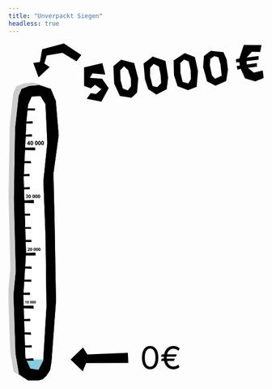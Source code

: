 ```yaml
---
title: "Unverpackt Siegen"
headless: true
---
```

<svg id="barometer-svg" version="1.1" viewBox="0 0 223 295" xmlns="http://www.w3.org/2000/svg">
 <g transform="translate(-170 -10)">
  <g id="level-arrow" transform="translate(-50,64)">
    <path id="arrow-rotate" d="m 285.19223,211.95514 -10.94358,10.45783 10.69408,10.31167 2.91084,-7.2133 36.94054,-0.0642 -0.44219,-8.91345 -35.36442,1.49197 z"/>
    <text id="funding-status" fill="#000" x="335" y="231" font-size="2em">0€</text>
  </g>
  <g transform="translate(104.79 21.608)">
   <path d="m69.391 32.881-3.11 28.161-1.0363 61.286 1.6252 63.293-1.9609 20.508 1.7574 51.109 3.0179 18.074 8.2845 5.7204 6.917.0972 5.2672-1.3654 3.4497-3.0628 3.2093-5.0122 1.233-7.3412 3.9134-52.67-1.2445-70.856-.99916-40.077 4.6217-33.921-2.5418-29.724-4.3717-10.503-10.155-3.2399-8.7455.79166-6.5685 2.581z" fill="#ccc"/>
   <path d="m74.148 35.178-3.11 28.161-1.0363 61.286 1.6252 63.293-1.9608 20.508 1.7574 51.109 3.0179 18.074 8.2845 5.7204 6.917.0972 5.2672-1.3654 3.4497-3.0628 3.2093-5.0122 1.233-7.3412 3.9134-52.67-1.2445-70.856-.99919-40.077 4.6218-33.921-2.5418-29.724-4.3716-10.503-10.155-3.2399-8.7455.79167-6.5685 2.581z"/>
   <path d="m82.34 42.634-1.5641 14.853-2.3071 49.315 2.0587 64.964-2.3707 37.555 1.7901 53.814 4.3709 9.5748 7.1507 1.1003 4.15-8.1371 2.8105-46.932-.79087-60.942-1.9037-48.348 3.4454-33.402-1.6007-33.827-4.28-7.0316-7.8302.37502z" fill="#fff"/>
   <rect id="crowdfund-level" x="75.824" y="264.773" width="23.402" height="10.3" fill="#87cdde"/>
   <path d="m79.525 264.15v1.6279l7.6623.0149-.23878-2.0424z" fill="#000"/>
   <path d="m77.939 252.66v1.6279l7.6683.0171-.13764-1.9622z" fill="#000"/>
   <path d="m77.41 241.18v1.6279l7.5632.42179-.24217-2.0497z" fill="#000"/>
   <path d="m76.882 229.69v1.628h7.321c.02897-.63521.14388-2.1501-.0829-1.9684z" fill="#000"/>
   <path d="m76.355 217.98v2.0794l10.879.43708-.23175-2.6514z" fill="#000"/>
   <path d="m76.355 218.2v1.6279h7.3191v-1.6279z" fill="#000"/>
   <path d="m76.355 206.72v1.628l7.7231.11723-.21167-2.0591z" fill="#000"/>
   <path d="m77.41 195.23v1.628l7.8028.15976-.17622-1.854z" fill="#000"/>
   <path d="m77.939 183.74v1.628l7.5011.37956-.18013-2.0075z" fill="#000"/>
   <path d="m77.939 172.04v2.0773h10.986l-.12226-2.5405z" fill="#000"/>
   <path d="m77.939 172.26v1.6279h7.321v-1.6279z" fill="#000"/>
   <path d="m77.939 160.77v1.6279h7.321l-.08919-1.9931z" fill="#000"/>
   <path d="m77.41 149.29v1.628l7.7626-.0405-.4416-1.5874z" fill="#000"/>
   <path d="m76.882 137.8v1.628h7.321l-.17935-1.7764z" fill="#000"/>
   <path d="m76.355 126.09v2.0773l11.114.35606-.11313-2.8481z" fill="#000"/>
   <path d="m76.355 126.32v1.6279h7.3191v-1.6279z" fill="#000"/>
   <path d="m76.355 114.83v1.6279l7.4833-.0417-.02321-1.9143z" fill="#000"/>
   <path d="m76.355 103.34v1.6279h7.3191l-.12617-1.9565z" fill="#000"/>
   <path d="m77.41 91.857v1.6279l7.6122.31556-.29118-1.9435z" fill="#000"/>
   <path d="m77.41 80.146v2.0794l11.123.14702-.0099-2.4318z" fill="#000"/>
   <path d="m77.41 80.37v1.6279h7.321v-1.6279z" fill="#000"/>
   <path d="m78.467 68.886v1.6279h7.321l-.08209-2.1486z" fill="#000"/>
   <path d="m78.996 57.399v1.6279h7.321l.04744-1.9282z" fill="#000"/>
   <path d="m81.111 45.912v1.6279l7.1642.20112.15678-1.8291z" fill="#000"/>
   <path d="m92.025 25.654-8.7452.79191-6.5687 2.581-2.5631 6.1513-3.1097 28.161-1.0364 61.286 1.6253 63.293-1.9613 20.508 1.7574 51.109 3.0183 18.074 8.2843 5.7206 6.9171.0971 5.2671-1.3657 3.4498-3.0627 3.2093-5.0123 1.233-7.3408 3.9133-52.67-1.2444-70.857-.99923-40.077 4.6214-33.921-2.5414-29.724-4.3716-10.503zm1.2738 9.5371 4.2802 7.0313 1.601 33.827-3.4457 33.402 1.904 48.348.79071 60.942-2.8103 46.932-4.1502 8.1372-7.1509-1.1004-4.3706-9.5747-1.7904-53.813 2.3711-37.555-2.0588-64.964 2.3071-49.315 1.5639-14.853 3.1288-7.0683z" fill="#000"/>
  </g>
  <g transform="matrix(1.7348 -.23823 .23823 1.7348 -253.45 -109.3)">
   <path d="m275.34 116.99-9.3396.89342-1.2333 9.088 3.2311 1.6915 2.2181-1.479 2.8693 2.6197-2.9194 1.9678-2.6678-.75553-2.2772 2.4826 7.0502 2.4381 4.5039-6.2121-2.6104-5.0693-5.9934-1.2415 1.5995-2.0224 6.2477 1.3842z" stroke-width=".27453"/>
   <path d="m284.86 116.57-4.2677 2.6528-.78431 8.7114 1.9974 6.4475 5.6159 1.646 3.0909-2.1746 1.524-6.751-.93591-7.9706zm.97851 3.4656 1.7537 2.1405.81302 4.4245-.47651 3.7327-1.789 1.8084-2.384-1.2782-.5588-4.2238.4572-4.9022z" stroke-width=".26458"/>
   <path d="m300.72 117.17-5.0132 2.7726-.37401 7.989.94636 4.993 3.651 3.2287 5.4634-1.8901 1.524-5.6566-.19048-8.3961zm-.0196 3.6971 2.3937 1.6777.26752 4.1502-.29799 4.1678-2.1844 1.651-2.242-.81496-.5588-5.0546.56839-4.1369z" stroke-width=".26458"/>
   <path d="m316.81 117.62-6.0196 2.8937-.83467 7.2225 1.0203 5.7421 4.9276 2.667 4.4665-1.0378 1.7311-7.6543-.54985-7.106zm-.80907 3.1799 2.1672 1.2422.37719 4.6544-.4572 4.1011-1.5807 2.0271-2.6865-1.1244c-.18627-1.6849-.48848-4.5624-.48848-4.5624l.56849-4.8418z" stroke-width=".26458"/>
   <path d="m329.79 118.28-3.7063 2.1102-1.1462 5.4558.98172 7.2235 3.8943 2.7126 5.5768-1.5454 1.6531-5.5289.0469-5.055-1.0833-3.8181zm1.4431 2.8818 1.9291.80651.53087 3.7271-.16331 5.6383-3.4727 1.0238-1.3348-1.8415-.3406-5.1871.6694-3.1612z" stroke-width=".26458"/>
   <path d="m341.61 127.52.15593 1.8924 1.6646-.20058 1.4677 4.9645 4.8463 2.2152 4.4302-1.1091v-3.7846l-4.5787.46314-2.5333-2.7491 4.5598.0128.16479-1.7649-5.004.0249-.0508-.6858.0762-1.0414 6.0374.15256.32341-1.8338-6.0306-.0459 2.9061-2.4716 4.1297.61745 1.143-3.2766-8.7712-1.2497-3.116 6.3805-1.7252.0897-.10364 1.6375h1.6002l-.0254.8382.0508.889z" stroke-width=".26458"/>
  </g>
  <path d="m233.64 20.957-15.187-10.115-19.049 5.1529-1.9176 11.059-5.8321.83679 4.6276 12.492 9.6454-8.8784-4.5616-3.1375 2.0246-7.0188 13.763-2.2605 12.344 7.4035z"/>
  <path transform="scale(.26458)" d="m706.57 889.1-1.3594.30664-.91406.875-.51953 1.3984-.16016 1.8711.17774 1.8652.54883 1.3945.92187.87305 1.3047.30078 1.3574-.30078.91992-.87305.51953-1.3945.16602-1.8652-.18359-1.877-.55469-1.3984-.92578-.875zm9.7988 0-1.3574.30664-.91406.875-.51953 1.3984-.16015 1.8711.17773 1.8652.54883 1.3945.91992.87305 1.3047.30078 1.3594-.30078.91992-.87305.51954-1.3945.16601-1.8652-.18359-1.877-.55469-1.3984-.92773-.875zm6.6602 0-1.3574.30664-.91601.875-.51954 1.3984-.1582 1.8711.17578 1.8652.54883 1.3945.92188.87305 1.3047.30078 1.3574-.30078.92188-.87305.51953-1.3945.16406-1.8652-.18164-1.877-.55468-1.3984-.92774-.875zm6.6602 0-1.3594.30664-.91406.875-.51953 1.3984-.16016 1.8711.17774 1.8652.54883 1.3945.92187.87305 1.3047.30078 1.3574-.30078.91992-.87305.51953-1.3945.16602-1.8652-.18359-1.877-.55469-1.3984-.92578-.875zm-29.777.13672-2.7812 2.2129.88671 1.0977.99024-.79688.18359-.1582.1836-.17187.1582-.16016.10156-.10547-.0195.43164-.0195.47266-.01.44726v5.3613h1.8242l.002-8.6309zm6.6582 1.3398.8789.75.27149 2.2246-.27149 2.2266-.8789.73828-.88086-.74414-.25391-2.2207.0586-1.293.19531-.93165.34961-.5625zm9.7988 0 .88086.75.27148 2.2246-.27148 2.2266-.88086.73828-.87891-.74414-.25391-2.2207.0586-1.293.19531-.93165.34766-.5625zm6.6602 0 .87891.75.27344 2.2246-.27344 2.2266-.87891.73828-.8789-.74414-.25391-2.2207.0586-1.293.19532-.93165.34765-.5625zm6.6602 0 .87891.75.27148 2.2246-.27148 2.2266-.87891.73828-.88086-.74414-.25391-2.2207.0606-1.293.19336-.93165.34961-.5625z" stroke-width=".35112"/>
  <path transform="scale(.26458)" d="m717.4 714.18-1.6094.36328-1.084 1.0352-.61524 1.6562-.1875 2.2168.20899 2.2109.65039 1.6484 1.0898 1.0352 1.5469.35742 1.6074-.35742 1.0918-1.0352.61523-1.6484.19531-2.2109-.21679-2.2226-.65821-1.6582-1.0976-1.0352zm11.607 0-1.6094.36328-1.084 1.0352-.61524 1.6562-.1875 2.2168.20899 2.2109.65039 1.6484 1.0918 1.0352 1.5449.35742 1.6074-.35742 1.0918-1.0352.61523-1.6484.19531-2.2109-.21679-2.2226-.65625-1.6582-1.0977-1.0352zm7.8867 0-1.6074.36328-1.084 1.0352-.61523 1.6562-.18946 2.2168.21094 2.2109.65039 1.6484 1.0898 1.0352 1.5449.35742 1.6094-.35742 1.0898-1.0352.61523-1.6484.19727-2.2109-.2168-2.2226-.6582-1.6582-1.0977-1.0352zm7.8887 0-1.6094.36328-1.082 1.0352-.61718 1.6562-.1875 2.2168.20898 2.2109.65039 1.6484 1.0918 1.0352 1.5449.35742 1.6074-.35742 1.0918-1.0352.61523-1.6484.19532-2.2109-.2168-2.2226-.65625-1.6582-1.0977-1.0352zm-35.23.0137-1.1113.125-.9082.32227-.75586.46875-.65625.54492 1.1738 1.3926 1.0703-.77735 1.0625-.27343.83203.28711.31445.80468-.14648.875-.41211.79688-.63672.80273-.82422.90235-2.4062 2.5957v1.502h6.8594v-1.8164h-4.168v-.0996l1.2305-1.2363 1.0215-1.0566.84571-1.0488.57421-1.0762.20899-1.1543-.22266-1.1953-.6289-.90234-1-.58008zm7.8477 1.7344 1.041.88672.32227 2.6367-.32227 2.6367-1.041.87305-1.043-.88086-.30078-2.6289.0703-1.5312.23047-1.1055.41406-.66407zm11.607 0 1.041.88672.32227 2.6367-.32227 2.6367-1.041.87305-1.041-.88086-.30078-2.6289.0703-1.5312.23047-1.1055.41211-.66407zm7.8887 0 1.041.88672.32226 2.6367-.32226 2.6367-1.041.87305-1.043-.88086-.30078-2.6289.0703-1.5312.23047-1.1055.41211-.66407zm7.8867 0 1.041.88672.32227 2.6367-.32227 2.6367-1.041.87305-1.043-.88086-.29883-2.6289.0684-1.5312.23047-1.1055.41406-.66407z" stroke-width=".38389"/>
  <path transform="scale(.26458)" d="m712.56 538.89-1.7969.40626-1.2109 1.1562-.6875 1.8516-.21093 2.4766.23437 2.4688.72656 1.8438 1.2188 1.1562 1.7266.39844 1.7969-.39844 1.2188-1.1562.6875-1.8438.21875-2.4688-.24219-2.4844-.73437-1.8516-1.2266-1.1562zm12.969 0-1.7969.40626-1.2109 1.1562-.6875 1.8516-.21093 2.4766.23437 2.4688.72656 1.8438 1.2188 1.1562 1.7266.39844 1.7969-.39844 1.2188-1.1562.6875-1.8438.21875-2.4688-.24219-2.4844-.73437-1.8516-1.2266-1.1562zm8.8125 0-1.7969.40626-1.2109 1.1562-.6875 1.8516-.21093 2.4766.23437 2.4688.72656 1.8438 1.2188 1.1562 1.7266.39844 1.7969-.39844 1.2188-1.1562.6875-1.8438.21875-2.4688-.24219-2.4844-.73437-1.8516-1.2266-1.1562zm8.8125 0-1.7969.40626-1.2109 1.1562-.6875 1.8516-.21093 2.4766.23437 2.4688.72656 1.8438 1.2188 1.1562 1.7266.39844 1.7969-.39844 1.2188-1.1562.6875-1.8438.21875-2.4688-.24219-2.4844-.73437-1.8516-1.2266-1.1562zm-39.695.0156-1.1172.0859-.97657.24219-.84375.35156-.71093.44531 1.2188 1.6094.41406-.26562.50781-.25.60156-.1875.70313-.0781 1.1953.34374.38281.95313-.11718.63281-.40625.52344-.75782.35156-1.1953.125h-.79687v1.6953h.8125l1.2891.10937.84375.3125.46875.48437.14844.63282-.11719.69531-.375.53906-.71094.35157-1.1172.125-.71875-.0469-.76562-.14062-.78125-.24219-.74219-.32813v2.0547l1.5156.46094 1.7344.15625 1.9922-.25782 1.4062-.73437.82812-1.1016.27344-1.3906-.71094-1.7969-2.0938-.84375v-.0469l.96875-.35937.78125-.59375.52344-.82813.19531-1.0703-.27343-1.1484-.75782-.85156-1.1875-.53125zm9.1016 1.9375 1.1641.99219.35937 2.9453-.35937 2.9453-1.1641.97656-1.1641-.98437-.33593-2.9375.0781-1.7109.25781-1.2344.46094-.74219zm12.969 0 1.1641.99219.35937 2.9453-.35937 2.9453-1.1641.97656-1.1641-.98437-.33593-2.9375.0781-1.7109.25781-1.2344.46094-.74219zm8.8125 0 1.1641.99219.35937 2.9453-.35937 2.9453-1.1641.97656-1.1641-.98437-.33593-2.9375.0781-1.7109.25781-1.2344.46094-.74219zm8.8125 0 1.1641.99219.35937 2.9453-.35937 2.9453-1.1641.97656-1.1641-.98437-.33593-2.9375.0781-1.7109.25781-1.2344.46094-.74219z" stroke-width=".46464"/>
  <path transform="scale(.26458)" d="m719.4 362.36-2.0957.47461-1.4141 1.3496-.80078 2.1602-.2461 2.8887.27344 2.8809.84766 2.1504 1.4219 1.3496 2.0137.46484 2.0957-.46484 1.4219-1.3496.80274-2.1504.25586-2.8809-.28321-2.8984-.85742-2.1602-1.4297-1.3496zm15.131 0-2.0976.47461-1.4121 1.3496-.80274 2.1602-.24609 2.8887.27344 2.8809.84765 2.1504 1.4219 1.3496 2.0156.46484 2.0957-.46484 1.4219-1.3496.80274-2.1504.2539-2.8809-.28125-2.8984-.85742-2.1602-1.4316-1.3496zm10.281 0-2.0976.47461-1.4121 1.3496-.80274 2.1602-.24609 2.8887.27344 2.8809.84765 2.1504 1.4219 1.3496 2.0156.46484 2.0957-.46484 1.4219-1.3496.80274-2.1504.2539-2.8809-.28125-2.8984-.85742-2.1602-1.4316-1.3496zm10.281 0-2.0976.47461-1.4121 1.3496-.80274 2.1602-.24609 2.8887.27344 2.8809.84765 2.1504 1.4219 1.3496 2.0156.46484 2.0957-.46484 1.4219-1.3496.80274-2.1504.2539-2.8809-.28125-2.8984-.85742-2.1602-1.4316-1.3496zm-45.41.21094-5.6602 8.6035v1.959h5.5059v2.7617h2.7441v-2.7617h1.6035v-2.1875h-1.6035v-8.375zm9.7168 2.0684 1.3574 1.1582.41992 3.4356-.41992 3.4356-1.3574 1.1406-1.3574-1.1484-.39258-3.4277.0918-1.9961.30078-1.4394.53711-.86719zm15.131 0 1.3574 1.1582.41992 3.4356-.41992 3.4356-1.3574 1.1406-1.3594-1.1484-.39063-3.4277.0899-1.9961.30078-1.4394.53906-.86719zm10.281 0 1.3574 1.1582.41992 3.4356-.41992 3.4356-1.3574 1.1406-1.3594-1.1484-.39063-3.4277.0899-1.9961.30078-1.4394.53906-.86719zm10.281 0 1.3574 1.1582.41992 3.4356-.41992 3.4356-1.3574 1.1406-1.3594-1.1484-.39063-3.4277.0899-1.9961.30078-1.4394.53906-.86719zm-45.529 1.2676h.082l-.0273.30078-.0254.47265-.0273.57422-.0176.58399-.0195.50976v2.5977h-3.0273l2.2246-3.3711.46484-.85742z" stroke-width=".46464"/>
 </g>
</svg>
